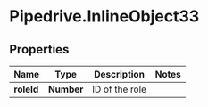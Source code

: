# Pipedrive.InlineObject33

## Properties

Name | Type | Description | Notes
------------ | ------------- | ------------- | -------------
**roleId** | **Number** | ID of the role | 


